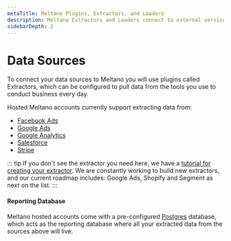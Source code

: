 ```yaml
---
metaTitle: Meltano Plugins, Extractors, and Loaders
description: Meltano Extractors and Loaders connect to external services to extract and load data for analysis.
sidebarDepth: 2
---
```


# Data Sources

To connect your data sources to Meltano you will use plugins called Extractors, which can be configured to pull data from the tools you use to conduct business every day.

Hosted Meltano accounts currently support extracting data from:

* [Facebook Ads](/plugins/extractors/facebook.html)
* [Google Ads](/plugins/extractors/adwords.html)
* [Google Analytics](/plugins/extractors/google-analytics.html)
* [Salesforce](/plugins/extractors/salesforce.html)
* [Stripe](/plugins/extractors/stripe.html)

::: tip
If you don't see the extractor you need here, we have a [tutorial for creating your extractor](/tutorials/create-a-custom-extractor.html). We are constantly working to build new extractors, and our current roadmap includes: Google Ads, Shopify and Segment as next on the list.
:::

#### Reporting Database

Meltano hosted accounts come with a pre-configured [Postgres](/plugins/loaders/postgres.html) database, which acts as the reporting database where all your extracted data from the sources above will live.
